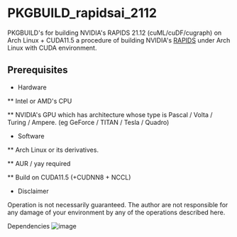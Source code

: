 # PKGBUILD_rapidsai_2112

PKGBUILD's for building NVIDIA's RAPIDS 21.12 (cuML/cuDF/cugraph) on Arch Linux + CUDA11.5
a  procedure of building NVIDIA's [RAPIDS](https://rapids.ai/) under Arch Linux with CUDA environment.

## Prerequisites
* Hardware

** Intel or AMD's CPU

** NVIDIA's GPU which has architecture whose type is Pascal / Volta / Turing / Ampere. (eg GeForce / TITAN / Tesla / Quadro)

* Software

** Arch Linux or its derivatives.

** AUR / yay required

** Build on CUDA11.5 (+CUDNN8 + NCCL)

* Disclaimer

Operation is not necessarily guaranteed. The author are not responsible for any damage of your environment by any of the operations described here.



Dependencies
![image](https://user-images.githubusercontent.com/22126980/142001300-9c1d24f9-fa68-4b4e-9ce6-5668948a737f.png)
